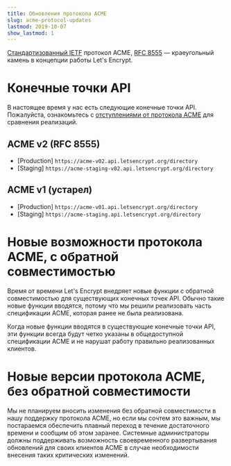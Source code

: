 ```yaml
---
title: Обновления протокола ACME
slug: acme-protocol-updates
lastmod: 2019-10-07
show_lastmod: 1
---
```



[Стандартизованный IETF](https://letsencrypt.org/2019/03/11/acme-protocol-ietf-standard.html) протокол ACME, [RFC 8555](https://datatracker.ietf.org/doc/rfc8555/) — краеугольный камень в концепции работы Let's Encrypt.

# Конечные точки API

В настоящее время у нас есть следующие конечные точки API. Пожалуйста, ознакомьтесь с [отступлениями от протокола ACME](https://github.com/letsencrypt/boulder/blob/main/docs/acme-divergences.md) для сравнения реализаций.

## ACME v2 (RFC 8555)

* [Production] `https://acme-v02.api.letsencrypt.org/directory`
* [Staging] `https://acme-staging-v02.api.letsencrypt.org/directory`

## ACME v1 (устарел)

* [Production] `https://acme-v01.api.letsencrypt.org/directory`
* [Staging] `https://acme-staging.api.letsencrypt.org/directory`

# Новые возможности протокола ACME, с обратной совместимостью

Время от времени Let's Encrypt внедряет новые функции с обратной совместимостью для существующих конечных точек API. Обычно такие новые функции вводятся, потому что мы решили реализовать часть спецификации ACME, которая ранее не была реализована.

Когда новые функции вводятся в существующие конечные точки API, эти функции всегда будут четко указаны в общедоступной спецификации ACME и не нарушат работу правильно реализованных клиентов.

# Новые версии протокола ACME, без обратной совместимости

Мы не планируем вносить изменения без обратной совместимости в нашу поддержку протокола ACME, но если мы сочтем это важным, мы постараемся обеспечить плавный переход в течение достаточного времени и сообщим об этом заранее. Системные администраторы должны поддерживать возможность своевременного развертывания обновлений для своих клиентов ACME в случае необходимости внесения таких критических изменений.
